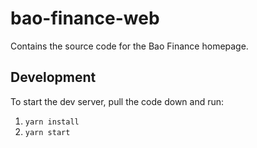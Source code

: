 # bao-finance-web

Contains the source code for the Bao Finance homepage.

## Development

To start the dev server, pull the code down and run:

1. `yarn install`
1. `yarn start`
 